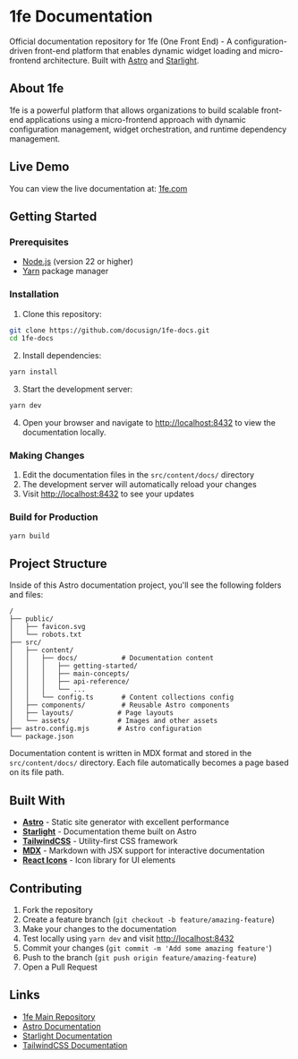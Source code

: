 # 1fe Documentation

Official documentation repository for 1fe (One Front End) - A configuration-driven front-end platform that enables dynamic widget loading and micro-frontend architecture. Built with [Astro](https://astro.build) and [Starlight](https://starlight.astro.build).

## About 1fe

1fe is a powerful platform that allows organizations to build scalable front-end applications using a micro-frontend approach with dynamic configuration management, widget orchestration, and runtime dependency management.

## Live Demo

You can view the live documentation at: [1fe.com](https://1fe.com)

## Getting Started

### Prerequisites

- [Node.js](https://nodejs.org/) (version 22 or higher)
- [Yarn](https://yarnpkg.com/) package manager

### Installation

1. Clone this repository:

```bash
git clone https://github.com/docusign/1fe-docs.git
cd 1fe-docs
```

2. Install dependencies:

```bash
yarn install
```

3. Start the development server:

```bash
yarn dev
```

4. Open your browser and navigate to [http://localhost:8432](http://localhost:8432) to view the documentation locally.

### Making Changes

1. Edit the documentation files in the `src/content/docs/` directory
2. The development server will automatically reload your changes
3. Visit [http://localhost:8432](http://localhost:8432) to see your updates

### Build for Production

```bash
yarn build
```

## Project Structure

Inside of this Astro documentation project, you'll see the following folders and files:

```text
/
├── public/
│   ├── favicon.svg
│   └── robots.txt
├── src/
│   ├── content/
│   │   ├── docs/           # Documentation content
│   │   │   ├── getting-started/
│   │   │   ├── main-concepts/
│   │   │   ├── api-reference/
│   │   │   └── ...
│   │   └── config.ts       # Content collections config
│   ├── components/         # Reusable Astro components
│   ├── layouts/           # Page layouts
│   └── assets/            # Images and other assets
├── astro.config.mjs       # Astro configuration
└── package.json
```

Documentation content is written in MDX format and stored in the `src/content/docs/` directory. Each file automatically becomes a page based on its file path.

## Built With

- **[Astro](https://astro.build)** - Static site generator with excellent performance
- **[Starlight](https://starlight.astro.build)** - Documentation theme built on Astro
- **[TailwindCSS](https://tailwindcss.com)** - Utility-first CSS framework
- **[MDX](https://mdxjs.com)** - Markdown with JSX support for interactive documentation
- **[React Icons](https://react-icons.github.io/react-icons/)** - Icon library for UI elements

## Contributing

1. Fork the repository
2. Create a feature branch (`git checkout -b feature/amazing-feature`)
3. Make your changes to the documentation
4. Test locally using `yarn dev` and visit [http://localhost:8432](http://localhost:8432)
5. Commit your changes (`git commit -m 'Add some amazing feature'`)
6. Push to the branch (`git push origin feature/amazing-feature`)
7. Open a Pull Request

## Links

- [1fe Main Repository](https://github.com/docusign/1fe)
- [Astro Documentation](https://docs.astro.build)
- [Starlight Documentation](https://starlight.astro.build)
- [TailwindCSS Documentation](https://tailwindcss.com/docs)
